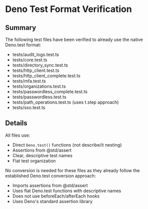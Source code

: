 # Deno Test Format Verification

## Summary

The following test files have been verified to already use the native Deno.test
format:

- tests/audit_logs.test.ts
- tests/core.test.ts
- tests/directory_sync.test.ts
- tests/http_client.test.ts
- tests/http_client_complete.test.ts
- tests/mfa.test.ts
- tests/organizations.test.ts
- tests/passwordless_complete.test.ts
- tests/passwordless.test.ts
- tests/path_operations.test.ts (uses t.step approach)
- tests/sso.test.ts

## Details

All files use:

- Direct `Deno.test()` functions (not describe/it nesting)
- Assertions from @std/assert
- Clear, descriptive test names
- Flat test organization

No conversion is needed for these files as they already follow the established
Deno.test conversion approach:

- Imports assertions from @std/assert
- Uses flat Deno.test functions with descriptive names
- Does not use beforeEach/afterEach hooks
- Uses Deno's standard assertion library
